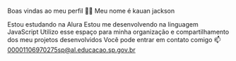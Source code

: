 Boas vindas ao meu perfil 💙💙
Meu nome é kauan jackson

Estou estudando na Alura
Estou me desenvolvendo na linguagem JavaScript
Utilizo esse espaço para minha organização e compartilhamento dos meu projetos desenvolvidos
Você pode entrar em contato comigo 📫
00001106970275sp@al.educacao.sp.gov.br
